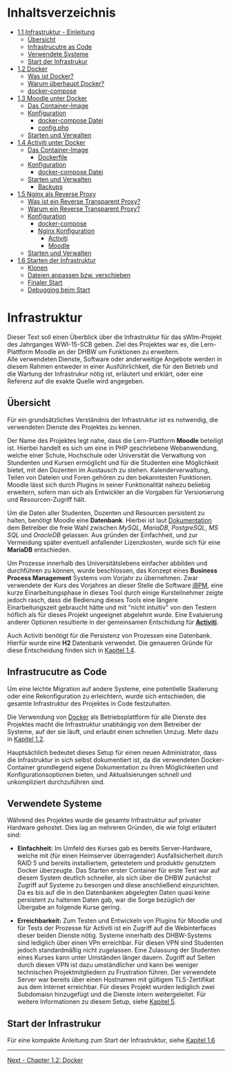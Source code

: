 # Inhaltsverzeichnis

<!-- TOC -->

- [1.1 Infrastruktur - Einleitung](README.md)
	- [Übersicht](README.md#übersicht)
	- [Infrastrucutre as Code](README.md#infrastrucutre-as-code)
	- [Verwendete Systeme](README.md#verwendete-systeme)
	- [Start der Infrastrukur](README.md#start-der-infrastrukur)
- [1.2 Docker](docker.md)
	- [Was ist Docker?](docker.md#was-ist-docker)
	- [Warum überhaupt Docker?](docker.md#warum-überhaupt-docker)
	- [docker-compose](docker.md#docker-compose)
- [1.3 Moodle unter Docker](moodle-unter-docker.md)
    - [Das Container-Image](moodle-unter-docker.md#das-container-image)
    - [Konfiguration](moodle-unter-docker.md#konfiguration)
        - [docker-compose Datei](moodle-unter-docker.md#docker-compose-datei)
        - [config.php](moodle-unter-docker.md#configphp)
    - [Starten und Verwalten](moodle-unter-docker.md#starten-und-verwalten)
- [1.4 Activiti unter Docker](activiti-unter-docker.md)
     - [Das Container-Image](activiti-unter-docker.md#das-container-image)
     	- [Dockerfile](activiti-unter-docker.md#dockerfile)
     - [Konfiguration](activiti-unter-docker.md#konfiguration)
     	- [docker-compose Datei](activiti-unter-docker.md#docker-compose-datei)
     - [Starten und Verwalten](activiti-unter-docker.md#starten-und-verwalten)
     	- [Backups](activiti-unter-docker.md#backups)
- [1.5 Nginx als Reverse Proxy](nginx-als-reverse-proxy.md)
	- [Was ist ein Reverse Transparent Proxy?](nginx-als-reverse-proxy.md#was-ist-ein-reverse-transparent-proxy)
	- [Warum ein Reverse Transparent Proxy?](nginx-als-reverse-proxy.md#warum-ein-reverse-transparent-proxy)
	- [Konfiguration](nginx-als-reverse-proxy.md#konfiguration)
		- [docker-compose](nginx-als-reverse-proxy.md#docker-compose)
		- [Nginx Konfiguration](nginx-als-reverse-proxy.md#nginx-konfiguration)
			- [Activiti](nginx-als-reverse-proxy.md#activiti)
			- [Moodle](nginx-als-reverse-proxy.md#moodle)
	- [Starten und Verwalten](nginx-als-reverse-proxy.md#starten-und-verwalten)
- [1.6 Starten der Infrastruktur](starten-der-infrastruktur.md)
	- [Klonen](starten-der-infrastruktur.md#klonen)
	- [Dateien anpassen bzw. verschieben](starten-der-infrastruktur.md#dateien-anpassen-bzw-verschieben)
	- [Finaler Start](starten-der-infrastruktur.md#finaler-start)
	- [Debugging beim Start](starten-der-infrastruktur.md#debugging-beim-start)

<!-- /TOC -->

# Infrastruktur

Dieser Text soll einen Überblick über die Infrastruktur für das sWIm-Projekt des Jahrganges WWI-15-SCB geben. Ziel des Projektes war es, die Lern-Plattform Moodle an der DHBW um Funktionen zu erweitern.  
Alle verwendeten Dienste, Software oder anderweitige Angebote werden in diesem Rahmen entweder in einer Ausführlichkeit, die für den Betrieb und die Wartung der Infrastrukur nötig ist, erläutert und erklärt, oder eine Referenz auf die exakte Quelle wird angegeben.

## Übersicht

Für ein grundsätzliches Verständnis der Infrastruktur ist es notwendig, die verwendeten Dienste des Projektes zu kennen. 

Der Name des Projektes legt nahe, dass die Lern-Plattform **Moodle** beteiligt ist. Hierbei handelt es sich um eine in PHP geschriebene Webanwendung, welche einer Schule, Hochschule oder Universität die Verwaltung von Stundenten und Kursen ermöglicht und für die Studenten eine Möglichkeit bietet, mit den Dozenten im Austausch zu stehen. Kalenderverwaltung, Teilen von Dateien und Foren gehören zu den bekanntesten Funktionen. Moodle lässt sich durch Plugins in seiner Funktionalität nahezu beliebig erweitern, sofern man sich als Entwickler an die Vorgaben für Versionierung und Resourcen-Zugriff hält.

Um die Daten aller Studenten, Dozenten und Resourcen persistent zu halten, benötigt Moodle eine **Datenbank**. Hierbei ist laut [Dokumentation](https://docs.moodle.org/20/en/Create\_Moodle\_site\_database) dem Betreiber die freie Wahl zwischen *MySQL*, *MariaDB*, *PostgreSQL*, *MS SQL* und *OracleDB* gelassen. Aus gründen der Einfachheit, und zur Vermeidung später eventuell anfallender Lizenzkosten, wurde sich für eine **MariaDB** entschieden.

Um Prozesse innerhalb des Universitätslebens einfacher abbilden und durchführen zu können, wurde beschlossen, das Konzept eines **Business Process Management** Systems vom Vorjahr zu übernehmen. Zwar verwendete der Kurs des Vorjahres an dieser Stelle die Software [jBPM](https://www.jbpm.org/), eine kurze Einarbeitungsphase in dieses Tool durch einige Kursteilnehmer zeigte jedoch rasch, dass die Bedienung dieses Tools eine längere Einarbeitungszeit gebraucht hätte und mit "nicht intuitiv" von den Testern höflich als für dieses Projekt ungeeignet abgelehnt wurde. Eine Evaluierung anderer Optionen resultierte in der gemeinsamen Entschidung für [**Activiti**](https://www.activiti.org/). 

Auch Activiti benötigt für die Persistenz von Prozessen eine Datenbank. Hierfür wurde eine **H2** Datenbank verwendet. Die genaueren Gründe für diese Entscheidung finden sich in [Kapitel 1.4](activiti-unter-docker.md).

## Infrastrucutre as Code

Um eine leichte Migration auf andere Systeme, eine potentielle Skalierung oder eine Rekonfiguration zu erleichtern, wurde sich entschieden, die gesamte Infrastruktur des Projektes in Code festzuhalten.

Die Verwendung von [Docker](docker.md) als Betriebsplattform für alle Dienste des Projektes macht die Infrastruktur unabhängig von dem Betreiber der Systeme, auf der sie läuft, und erlaubt einen schnellen Umzug. Mehr dazu in [Kapitel 1.2](docker.md).

Hauptsächlich bedeutet dieses Setup für einen neuen Administrator, dass die Infrastruktur in sich selbst dokumentiert ist, da die verwendeten Docker-Container grundlegend eigene Dokumentation zu ihren Möglichkeiten und Konfigurationsoptionen bieten, und Aktualisierungen schnell und unkompliziert durchzuführen sind.

## Verwendete Systeme

Während des Projektes wurde die gesamte Infrastruktur auf privater Hardware gehostet. Dies lag an mehreren Gründen, die wie folgt erläutert sind:

+ **Einfachheit:** Im Umfeld des Kurses gab es bereits Server-Hardware, welche mit (für einen Heimserver überragender) Ausfallsicherheit durch RAID 5 und bereits installiertem, getestetem und produktiv genutztem Docker überzeugte. Das Starten erster Container für erste Test war auf diesem System deutlich schneller, als sich über die DHBW zunächst Zugriff auf Systeme zu besorgen und diese anschließend einzurichten.
Da es bis auf die in den Datenbanken abgelegten Daten quasi keine persistent zu haltenen Daten gab, war die Sorge bezüglich der Übergabe an folgende Kurse gering.

+ **Erreichbarkeit:** Zum Testen und Entwickeln von Plugins für Moodle und für Tests der Prozesse für Activiti ist ein Zugriff auf die Webinterfaces dieser beiden Dienste nötig. Systeme innerhalb des DHBW-Systems sind lediglich über einen VPn erreichbar. Für diesen VPN sind Studenten jedoch standardmäßig nicht zugelassen. Eine Zulassung der Studenten eines Kurses kann unter Umständen länger dauern. Zugriff auf Seiten durch diesen VPN ist dazu umständlicher und kann bei weniger technischen Projektmitgliedern zu Frustration führen.
Der verwendete Server war bereits über einen Hostnamen mit gültigem TLS-Zertifikat aus dem Internet erreichbar. Für dieses Projekt wurden lediglich zwei Subdomaisn hinzugefügt und die Dienste intern weitergeleitet. Für weitere Informationen zu diesem Setup, siehe [Kapitel 5](nginx-als-reverse-proxy.md).

## Start der Infrastrukur

Für eine kompakte Anleitung zum Start der Infrastruktur, siehe [Kapitel 1.6](starten-der-infrastruktur.md)

*****************

[Next - Chapter 1.2: Docker](docker.md)